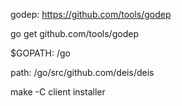 
godep: https://github.com/tools/godep

go get github.com/tools/godep

$GOPATH: /go

path: /go/src/github.com/deis/deis


make -C client installer
